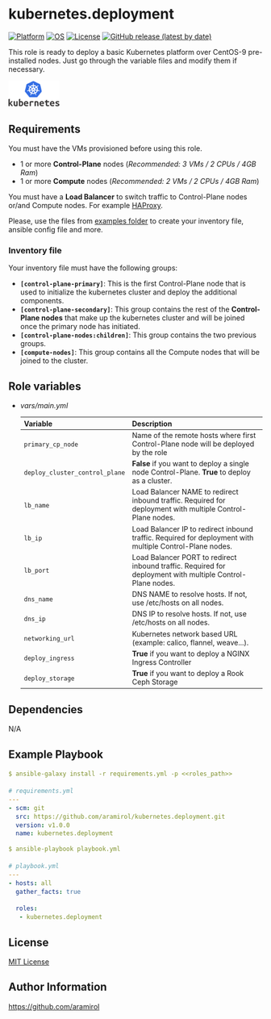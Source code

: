 # kubernetes.deployment

[![Platform](https://img.shields.io/badge/kubernetes-v.1.26.3-blue?logo=kubernetes&logoColor=white)](https://kubernetes.io/)
[![OS](https://img.shields.io/badge/centos-Stream_9-blue?logo=centos&logoColor=white)](https://centos.org/)
[![License](https://img.shields.io/github/license/aramirol/kubernetes.deployment)](https://github.com/aramirol/kubernetes.deployment/blob/main/LICENSE)
[![GitHub release (latest by date)](https://img.shields.io/github/v/release/aramirol/kubernetes.deployment?color=orange&logo=git&logoColor=white)](https://github.com/aramirol/kubernetes.deployment/releases)

This role is ready to deploy a basic Kubernetes platform over CentOS-9 pre-installed nodes. Just go through the variable files and modify them if necessary.

<img src="Kubernetes_Logo.png" data-canonical-src=".Kubernetes_Logo.png" width="20%" height="20%" />


## Requirements

You must have the VMs provisioned before using this role.
- 1 or more **Control-Plane** nodes (*Recommended: 3 VMs / 2 CPUs / 4GB Ram*)
- 1 or more **Compute** nodes (*Recommended: 2 VMs / 2 CPUs / 4GB Ram*)

You must have a **Load Balancer** to switch traffic to Control-Plane nodes or/and Compute nodes. For example [HAProxy](https://www.haproxy.org/).

Please, use the files from [examples folder](./examples/) to create your inventory file, ansible config file and more.

### Inventory file

Your inventory file must have the following groups:

- **`[control-plane-primary]`**: This is the first Control-Plane node that is used to initialize the kubernetes cluster and deploy the additional components.
- **`[control-plane-secondary]`**: This group contains the rest of the **Control-Plane nodes** that make up the kubernetes cluster and will be joined once the primary node has initiated.
- **`[control-plane-nodes:children]`**: This group contains the two previous groups.
- **`[compute-nodes]`**: This group contains all the Compute nodes that will be joined to the cluster.

## Role variables

- *vars/main.yml*

  | Variable | Description |
  |---|---|
  | `primary_cp_node` | Name of the remote hosts where first Control-Plane node will be deployed by the role |
  | `deploy_cluster_control_plane` | **False** if you want to deploy a single node Control-Plane. **True** to deploy as a cluster.
  | `lb_name` | Load Balancer NAME to redirect inbound traffic. Required for deployment with multiple Control-Plane nodes. |
  | `lb_ip` | Load Balancer IP to redirect inbound traffic. Required for deployment with multiple Control-Plane nodes. |
  | `lb_port` | Load Balancer PORT to redirect inbound traffic. Required for deployment with multiple Control-Plane nodes. |
  | `dns_name` | DNS NAME to resolve hosts. If not, use /etc/hosts on all nodes. |
  | `dns_ip` | DNS IP to resolve hosts. If not, use /etc/hosts on all nodes. |
  | `networking_url` | Kubernetes network based URL (example: calico, flannel, weave...). |
  | `deploy_ingress` |  **True** if you want to deploy a NGINX Ingress Controller |
  | `deploy_storage` |  **True** if you want to deploy a Rook Ceph Storage |


## Dependencies

N/A

## Example Playbook

```yml
$ ansible-galaxy install -r requirements.yml -p <<roles_path>>

# requirements.yml
---
- scm: git
  src: https://github.com/aramirol/kubernetes.deployment.git
  version: v1.0.0
  name: kubernetes.deployment
```

```yml
$ ansible-playbook playbook.yml

# playbook.yml
---
- hosts: all
  gather_facts: true
  
  roles:
   - kubernetes.deployment
```

## License

[MIT License](https://github.com/aramirol/kubernetes.deployment/blob/main/LICENSE)

## Author Information

https://github.com/aramirol
